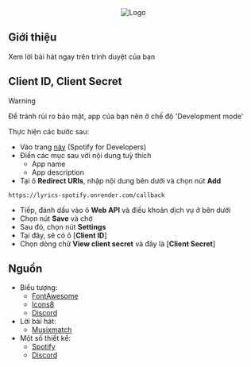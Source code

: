 <div align="center">
    <img src="public/favicon.ico" alt="Logo"></img>
</div>

## Giới thiệu
Xem lời bài hát ngay trên trình duyệt của bạn
## Client ID, Client Secret
> [!WARNING]
> Để tránh rủi ro bảo mật, app của bạn nên ở chế độ 'Development mode'

Thực hiện các bước sau:
- Vào trang [này](https://developer.spotify.com/dashboard/create) (Spotify for Developers)
- Điền các mục sau với nội dung tuỳ thích
   + App name
   + App description
- Tại ô **Redirect URIs**, nhập nội dung bên dưới và chọn nút **Add**
  
```
https://lyrics-spotify.onrender.com/callback
```
- Tiếp, đánh dấu vào ô **Web API** và điều khoản dịch vụ ở bên dưới
- Chọn nút **Save** và chờ
- Sau đó, chọn nút **Settings**
- Tại đây, sẽ có ô [**Client ID**]
- Chọn dòng chữ **View client secret** và đây là [**Client Secret**]
## Nguồn
- Biểu tượng:
  + [FontAwesome](https://fontawesome.com/)
  + [Icons8](https://icons8.com/)
  + [Discord](https://discord.com/)
- Lời bài hát:
  + [Musixmatch](https://musixmatch.com/)
- Một số thiết kế:
  + [Spotify](https://spotify.com/)
  + [Discord](https://discord.com/)

